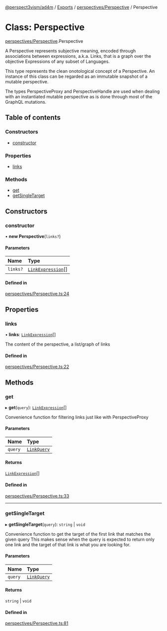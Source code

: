 [@perspect3vism/ad4m](../README.md) / [Exports](../modules.md) / [perspectives/Perspective](../modules/perspectives_Perspective.md) / Perspective

# Class: Perspective

[perspectives/Perspective](../modules/perspectives_Perspective.md).Perspective

A Perspective represents subjective meaning, encoded through
associations between expressions, a.k.a. Links, that is a graph
over the objective Expressions of any subset of Languages.

This type represents the clean onotological concept of a Perspective.
An instance of this class can be regarded as an immutable snapshot of 
a mutable perspective.

The types PerspectiveProxy and PerspectiveHandle are used when dealing 
with an instantiated mutable perspective as is done through most of 
the GraphQL mutations.

## Table of contents

### Constructors

- [constructor](perspectives_Perspective.Perspective.md#constructor)

### Properties

- [links](perspectives_Perspective.Perspective.md#links)

### Methods

- [get](perspectives_Perspective.Perspective.md#get)
- [getSingleTarget](perspectives_Perspective.Perspective.md#getsingletarget)

## Constructors

### constructor

• **new Perspective**(`links?`)

#### Parameters

| Name | Type |
| :------ | :------ |
| `links?` | [`LinkExpression`](links_Links.LinkExpression.md)[] |

#### Defined in

[perspectives/Perspective.ts:24](https://github.com/perspect3vism/ad4m/blob/d9ddd7e2/core/src/perspectives/Perspective.ts#L24)

## Properties

### links

• **links**: [`LinkExpression`](links_Links.LinkExpression.md)[]

The content of the perspective, a list/graph of links

#### Defined in

[perspectives/Perspective.ts:22](https://github.com/perspect3vism/ad4m/blob/d9ddd7e2/core/src/perspectives/Perspective.ts#L22)

## Methods

### get

▸ **get**(`query`): [`LinkExpression`](links_Links.LinkExpression.md)[]

Convenience function for filtering links just like with PerspectiveProxy

#### Parameters

| Name | Type |
| :------ | :------ |
| `query` | [`LinkQuery`](perspectives_LinkQuery.LinkQuery.md) |

#### Returns

[`LinkExpression`](links_Links.LinkExpression.md)[]

#### Defined in

[perspectives/Perspective.ts:33](https://github.com/perspect3vism/ad4m/blob/d9ddd7e2/core/src/perspectives/Perspective.ts#L33)

___

### getSingleTarget

▸ **getSingleTarget**(`query`): `string` \| `void`

Convenience function to get the target of the first link that matches the given query
This makes sense when the query is expected to return only one link
and the target of that link is what you are looking for.

#### Parameters

| Name | Type |
| :------ | :------ |
| `query` | [`LinkQuery`](perspectives_LinkQuery.LinkQuery.md) |

#### Returns

`string` \| `void`

#### Defined in

[perspectives/Perspective.ts:81](https://github.com/perspect3vism/ad4m/blob/d9ddd7e2/core/src/perspectives/Perspective.ts#L81)
